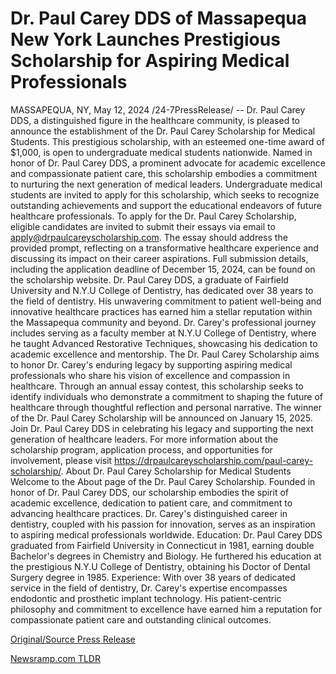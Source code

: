 # Dr. Paul Carey DDS of Massapequa New York Launches Prestigious Scholarship for Aspiring Medical Professionals

MASSAPEQUA, NY, May 12, 2024 /24-7PressRelease/ -- Dr. Paul Carey DDS, a distinguished figure in the healthcare community, is pleased to announce the establishment of the Dr. Paul Carey Scholarship for Medical Students. This prestigious scholarship, with an esteemed one-time award of $1,000, is open to undergraduate medical students nationwide.  Named in honor of Dr. Paul Carey DDS, a prominent advocate for academic excellence and compassionate patient care, this scholarship embodies a commitment to nurturing the next generation of medical leaders. Undergraduate medical students are invited to apply for this scholarship, which seeks to recognize outstanding achievements and support the educational endeavors of future healthcare professionals.  To apply for the Dr. Paul Carey Scholarship, eligible candidates are invited to submit their essays via email to apply@drpaulcareyscholarship.com. The essay should address the provided prompt, reflecting on a transformative healthcare experience and discussing its impact on their career aspirations. Full submission details, including the application deadline of December 15, 2024, can be found on the scholarship website.  Dr. Paul Carey DDS, a graduate of Fairfield University and N.Y.U College of Dentistry, has dedicated over 38 years to the field of dentistry. His unwavering commitment to patient well-being and innovative healthcare practices has earned him a stellar reputation within the Massapequa community and beyond. Dr. Carey's professional journey includes serving as a faculty member at N.Y.U College of Dentistry, where he taught Advanced Restorative Techniques, showcasing his dedication to academic excellence and mentorship.  The Dr. Paul Carey Scholarship aims to honor Dr. Carey's enduring legacy by supporting aspiring medical professionals who share his vision of excellence and compassion in healthcare. Through an annual essay contest, this scholarship seeks to identify individuals who demonstrate a commitment to shaping the future of healthcare through thoughtful reflection and personal narrative.  The winner of the Dr. Paul Carey Scholarship will be announced on January 15, 2025. Join Dr. Paul Carey DDS in celebrating his legacy and supporting the next generation of healthcare leaders. For more information about the scholarship program, application process, and opportunities for involvement, please visit https://drpaulcareyscholarship.com/paul-carey-scholarship/.  About Dr. Paul Carey Scholarship for Medical Students Welcome to the About page of the Dr. Paul Carey Scholarship. Founded in honor of Dr. Paul Carey DDS, our scholarship embodies the spirit of academic excellence, dedication to patient care, and commitment to advancing healthcare practices. Dr. Carey's distinguished career in dentistry, coupled with his passion for innovation, serves as an inspiration to aspiring medical professionals worldwide.  Education: Dr. Paul Carey DDS graduated from Fairfield University in Connecticut in 1981, earning double Bachelor's degrees in Chemistry and Biology. He furthered his education at the prestigious N.Y.U College of Dentistry, obtaining his Doctor of Dental Surgery degree in 1985. Experience: With over 38 years of dedicated service in the field of dentistry, Dr. Carey's expertise encompasses endodontic and prosthetic implant technology. His patient-centric philosophy and commitment to excellence have earned him a reputation for compassionate patient care and outstanding clinical outcomes. 

[Original/Source Press Release](https://www.24-7pressrelease.com/press-release/510808/dr-paul-carey-dds-of-massapequa-new-york-launches-prestigious-scholarship-for-aspiring-medical-professionals) 

[Newsramp.com TLDR](https://newsramp.com/None) 
